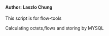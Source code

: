 
#### Author: Laszlo Chung 

This script is for flow-tools

Calculating octets,flows and storing by MYSQL
